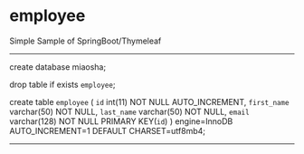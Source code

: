 # employee
Simple Sample of SpringBoot/Thymeleaf

---
create database miaosha;

drop table if exists `employee`;

create table `employee` (
`id` int(11) NOT NULL AUTO_INCREMENT,
`first_name` varchar(50) NOT NULL,
`last_name` varchar(50) NOT NULL,
`email` varchar(128) NOT NULL
PRIMARY KEY(`id`)
) engine=InnoDB AUTO_INCREMENT=1 DEFAULT CHARSET=utf8mb4;

---